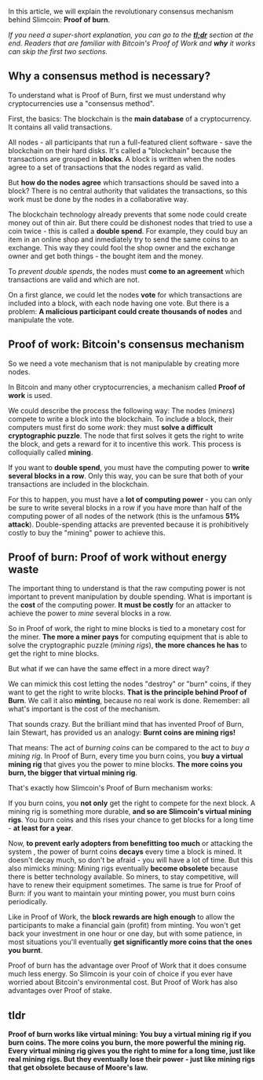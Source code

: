 In this article, we will explain the revolutionary consensus mechanism behind Slimcoin: **Proof of burn**.

*If you need a super-short explanation, you can go to the **[tl;dr](#tldr)** section at the end. Readers that are familiar with Bitcoin's Proof of Work and **why** it works can skip the first two sections.*

## Why a consensus method is necessary?

To understand what is Proof of Burn, first we must understand why cryptocurrencies use a "consensus method".

First, the basics: The blockchain is the **main database** of a cryptocurrency. It contains all valid transactions.

All nodes - all participants that run a full-featured client software - save the blockchain on their hard disks. It's called a "blockchain" because the transactions are grouped in **blocks**. A block is written when the nodes agree to a set of transactions that the nodes regard as valid.

But **how do the nodes agree** which transactions should be saved into a block? There is no central authority that validates the transactions, so this work must be done by the nodes in a collaborative way.

The blockchain technology already prevents that some node could create money out of thin air. But there could be dishonest nodes that tried to use a coin twice - this is called a **double spend**. For example, they could buy an item in an online shop and inmediately try to send the same coins to an exchange. This way they could fool the shop owner and the exchange owner and get both things - the bought item and the money.

To *prevent double spends*, the nodes must **come to an agreement** which transactions are valid and which are not.

On a first glance, we could let the nodes **vote** for which transactions are included into a block, with each node having one vote. But there is a problem: **A malicious participant could create thousands of nodes** and manipulate the vote.


## Proof of work: Bitcoin's consensus mechanism

So we need a vote mechanism that is not manipulable by creating more nodes.

In Bitcoin and many other cryptocurrencies, a mechanism called **Proof of work** is used. 

We could describe the process the following way: The nodes (*miners*) compete to write a block into the blockchain. To include a block, their computers must first do some *work*: they must **solve a difficult cryptographic puzzle**. The node that first solves it gets the right to write the block, and gets a reward for it to incentive this work. This process is colloquially called **mining**.

If you want to **double spend**, you must have the computing power to **write several blocks in a row**. Only this way, you can be sure that both of your transactions are included in the blockchain.

For this to happen, you must have a **lot of computing power** - you can only be sure to write several blocks in a row if you have more than half of the computing power of all nodes of the network (this is the unfamous **51% attack**). Double-spending attacks are prevented because it is prohibitively costly to buy the "mining" power to achieve this.

## Proof of burn: Proof of work without energy waste

The important thing to understand is that the raw computing power is not important to prevent manipulation by double spending. What is important is the **cost** of the computing power. **It must be costly** for an attacker to achieve the power to *mine* several blocks in a row.

So in Proof of work, the right to mine blocks is tied to a monetary cost for the miner. **The more a miner pays** for computing equipment that is able to solve the cryptographic puzzle (*mining rigs*), **the more chances he has** to get the right to mine blocks. 

But what if we can have the same effect in a more direct way?

We can mimick this cost letting the nodes "destroy" or "burn" coins, if they want to get the right to write blocks. **That is the principle behind Proof of Burn**. We call it also **minting**, because no real work is done. Remember: all what's important is the cost of the mechanism.

That sounds crazy. But the brilliant mind that has invented Proof of Burn, Iain Stewart, has provided us an analogy: **Burnt coins are mining rigs!**

That means: The act of *burning coins* can be compared to the act to *buy a mining rig*. In Proof of Burn, every time you burn coins, you **buy a virtual mining rig** that gives you the power to mine blocks. **The more coins you burn, the bigger that virtual mining rig**.

That's exactly how Slimcoin's Proof of Burn mechanism works:

If you burn coins, you **not only** get the right to compete for the next block. A mining rig is something more durable, **and so are Slimcoin's virtual mining rigs**. You burn coins and this rises your chance to get blocks for a long time - **at least for a year**.

Now, **to prevent early adopters from benefitting too much** or attacking the system , the power of burnt coins **decays** every time a block is mined. It doesn't decay much, so don't be afraid - you will have a lot of time. But this also mimicks mining: Mining rigs eventually **become obsolete** because there is better technology available. So miners, to stay competitive, will have to renew their equipment sometimes. The same is true for Proof of Burn: if you want to maintain your minting power, you must burn coins periodically.

Like in Proof of Work, the **block rewards are high enough** to allow the participants to make a financial gain (profit) from minting. You won't get back your investment in one hour or one day, but with some patience, in most situations you'll eventually **get significantly more coins that the ones you burnt**.

Proof of burn has the advantage over Proof of Work that it does consume much less energy. So Slimcoin is your coin of choice if you ever have worried about Bitcoin's environmental cost. But Proof of Work has also advantages over Proof of stake. 

## tldr

**Proof of burn works like virtual mining: You buy a virtual mining rig if you burn coins. The more coins you burn, the more powerful the mining rig. Every virtual mining rig gives you the right to mine for a long time, just like real mining rigs. But they eventually lose their power - just like mining rigs that get obsolete because of Moore's law.**
